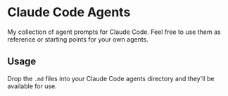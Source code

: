 # Claude Code Agents

My collection of agent prompts for Claude Code. Feel free to use them as reference or starting points for your own agents.

## Usage

Drop the `.md` files into your Claude Code agents directory and they'll be available for use.
